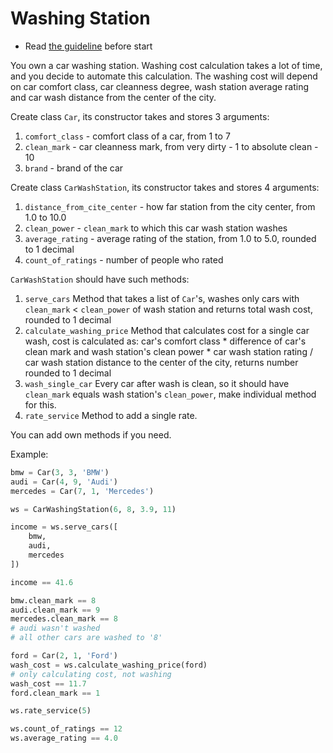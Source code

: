 # Washing Station

- Read [the guideline](https://github.com/mate-academy/py-task-guideline/blob/main/README.md) before start

You own a car washing station. Washing cost calculation 
takes a lot of time, and you decide to automate this
calculation. The washing cost will depend on car comfort 
class, car cleanness degree, wash station average rating
and car wash distance from the center of the city.

Create class `Car`, its constructor takes and stores
3 arguments:
1. `comfort_class` - comfort class of a car, from 1 to 7
3. `clean_mark` - car cleanness mark, from very 
dirty - 1 to absolute clean - 10
4. `brand` - brand of the car

Create class `CarWashStation`, its constructor takes and
stores 4 arguments:
1. `distance_from_cite_center` - how far station from
the city center, from 1.0 to 10.0
2. `clean_power` - `clean_mark` to which this car wash station
washes
3. `average_rating` - average rating of the station,
from 1.0 to 5.0, rounded to 1 decimal
4. `count_of_ratings` - number of people who rated

`CarWashStation` should have such methods: 
1. `serve_cars` Method that takes a list of `Car`'s, washes only
cars with `clean_mark` < `clean_power` of wash station
and returns total wash cost, rounded to 1 decimal
2. `calculate_washing_price` Method that calculates cost for a 
single car wash,
cost is calculated as: car's comfort class * difference of car's 
clean mark and wash station's clean power * car wash station 
rating / car wash station 
distance to the center of the city, returns number rounded 
to 1 decimal
3. `wash_single_car` Every car after wash is clean, so it should 
have `clean_mark` equals wash station's `clean_power`, 
make individual method for this.
4. `rate_service` Method to add a single rate.

You can add own methods if you need.

Example:
```python
bmw = Car(3, 3, 'BMW')
audi = Car(4, 9, 'Audi')
mercedes = Car(7, 1, 'Mercedes')

ws = CarWashingStation(6, 8, 3.9, 11)

income = ws.serve_cars([
    bmw,
    audi,
    mercedes
])

income == 41.6

bmw.clean_mark == 8
audi.clean_mark == 9  
mercedes.clean_mark == 8
# audi wasn't washed
# all other cars are washed to '8'

ford = Car(2, 1, 'Ford')
wash_cost = ws.calculate_washing_price(ford)  
# only calculating cost, not washing
wash_cost == 11.7
ford.clean_mark == 1 

ws.rate_service(5)

ws.count_of_ratings == 12
ws.average_rating == 4.0
```